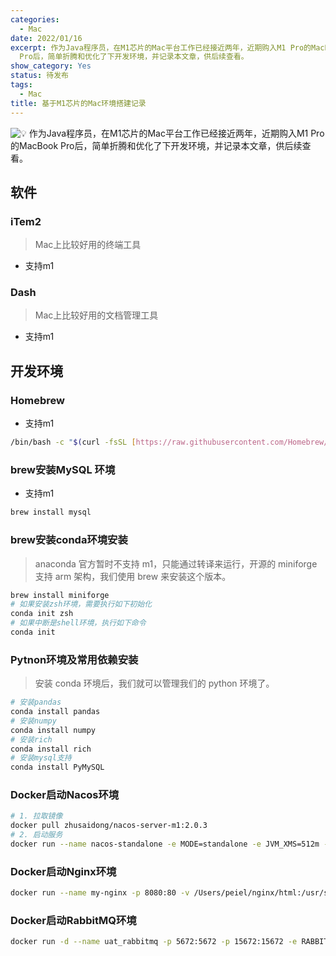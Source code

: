 ```yaml
---
categories:
  - Mac
date: 2022/01/16
excerpt: 作为Java程序员，在M1芯片的Mac平台工作已经接近两年，近期购入M1 Pro的MacBook
  Pro后，简单折腾和优化了下开发环境，并记录本文章，供后续查看。
show_category: Yes
status: 待发布
tags:
  - Mac
title: 基于M1芯片的Mac环境搭建记录
---
```



<aside>

<img class="emoji" draggable="false" alt="💡" src="https://twemoji.maxcdn.com/v/13.1.0/72x72/1f4a1.png"/> 作为Java程序员，在M1芯片的Mac平台工作已经接近两年，近期购入M1 Pro的MacBook Pro后，简单折腾和优化了下开发环境，并记录本文章，供后续查看。
</aside>

## 软件

### iTem2

> Mac上比较好用的终端工具
> 
- 支持m1

### Dash

> Mac上比较好用的文档管理工具
> 
- 支持m1

## 开发环境

### Homebrew

- 支持m1

```bash
/bin/bash -c "$(curl -fsSL [https://raw.githubusercontent.com/Homebrew/install/HEAD/install.sh](https://raw.githubusercontent.com/Homebrew/install/HEAD/install.sh))"
```

### brew安装MySQL 环境

- 支持m1

```bash
brew install mysql
```

### brew安装conda环境安装

> anaconda 官方暂时不支持 m1，只能通过转译来运行，开源的 miniforge 支持 arm 架构，我们使用 brew 来安装这个版本。
> 

 

```bash
brew install miniforge
# 如果安装zsh环境，需要执行如下初始化
conda init zsh
# 如果中断是shell环境，执行如下命令
conda init
```

### Pytnon环境及常用依赖安装

> 安装 conda 环境后，我们就可以管理我们的 python 环境了。
> 

```bash
# 安装pandas
conda install pandas
# 安装numpy
conda install numpy
# 安装rich
conda install rich
# 安装mysql支持
conda install PyMySQL
```

### Docker启动Nacos环境

```bash
# 1. 拉取镜像
docker pull zhusaidong/nacos-server-m1:2.0.3
# 2. 启动服务
docker run --name nacos-standalone -e MODE=standalone -e JVM_XMS=512m -e JVM_XMX=512m -e JVM_XMN=256m -p 8848:8848 -d zhusaidong/nacos-server-m1:2.0.3
```

### Docker启动Nginx环境

```bash
docker run --name my-nginx -p 8080:80 -v /Users/peiel/nginx/html:/usr/share/nginx/html -v /Users/peiel/nginx/conf/nginx.conf:/etc/nginx/nginx.conf -v /Users/peiel/nginx/conf.d/default.conf:/etc/nginx/conf.d/default.conf -v /Users/peiel/nginx/logs:/var/log/nginx -d nginx
```

### Docker启动RabbitMQ环境

```bash
docker run -d --name uat_rabbitmq -p 5672:5672 -p 15672:15672 -e RABBITMQ_DEFAULT_USER=guest -e RABBITMQ_DEFAULT_PASS=guest rabbitmq:3-management
```